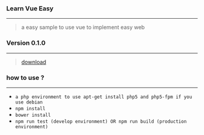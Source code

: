 ### Learn Vue Easy
---

> a easy sample to use vue to implement easy web

### Version 0.1.0
---

> [download](https://github.com/TIGERB/easy-vue/releases/tag/v0.1.0)

### how to use ?
---

* `a php environment to use apt-get install php5 and php5-fpm if you use debian`
* `npm install`
* `bower install`
* `npm run test (develop environment) OR npm run build (production environment)`
